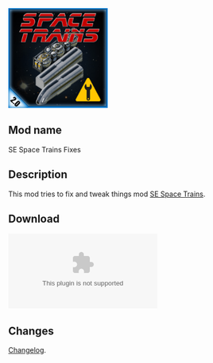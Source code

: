 <img src="https://github.com/Dominowood371/se-space-trains-fixes/blob/main/thumbnail.png"  height="200px" />

## Mod name
SE Space Trains Fixes

## Description
This mod tries to fix and tweak things mod [SE Space Trains](https://github.com/Fragjacker/se-space-trains).

## Download
[![GitHub release](https://img.shields.io/github/downloads/Dominowood371/se-space-trains-fixes/se-space-trains-fixes_0.0.6.zip)](https://github.com/Dominowood371/se-space-trains-fixes/releases/download/0.0.5/se-space-trains-fixes_0.0.6.zip)


## Changes
[Changelog](https://github.com/Dominowood371/se-space-trains-fixes/blob/main/changelog.txt).